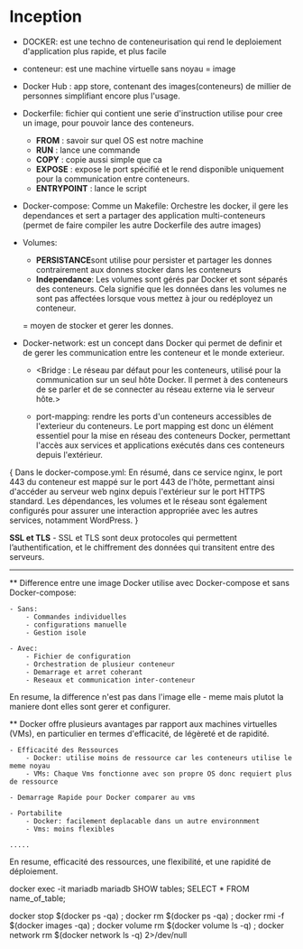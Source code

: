 # Inception

- DOCKER: est une techno de conteneurisation qui rend le deploiement d'application plus rapide, et plus facile

- conteneur: est une machine virtuelle sans noyau = image

- Docker Hub : app store, contenant des images(conteneurs) de millier de personnes simplifiant encore plus l'usage.

- Dockerfile: fichier qui contient une serie d'instruction utilise pour cree un image, pour pouvoir lance des conteneurs.
    - **FROM** : savoir sur quel OS est notre machine
    - **RUN** : lance une commande
    - **COPY** : copie aussi simple que ca
    - **EXPOSE** : expose le port spécifié et le rend disponible uniquement pour la communication entre conteneurs. 
    - **ENTRYPOINT** : lance le script

- Docker-compose: Comme un Makefile: Orchestre les docker, il gere les dependances et sert a partager des application multi-conteneurs
(permet de faire compiler les autre Dockerfile des autre images)

- Volumes: 
    - **PERSISTANCE**sont utilise pour persister et partager les donnes contrairement aux donnes stocker dans les conteneurs
    - **Independance**: Les volumes sont gérés par Docker et sont séparés des conteneurs. Cela signifie que les données dans les volumes ne sont pas affectées lorsque vous mettez à jour ou redéployez un conteneur.

    = moyen de stocker et gerer les donnes.

- Docker-network: est un concept dans Docker qui permet de definir et de gerer les communication entre les conteneur et le monde exterieur.
    - <Bridge : Le réseau par défaut pour les conteneurs, utilisé pour la communication sur un seul hôte Docker. Il permet à des conteneurs de se parler et de se connecter au réseau externe via le serveur hôte.>
    
    - port-mapping: rendre les ports d'un conteneurs accessibles de l'exterieur du conteneurs.
    Le port mapping est donc un élément essentiel pour la mise en réseau des conteneurs Docker, permettant l'accès aux services et applications exécutés dans ces conteneurs depuis l'extérieur.

{
    Dans le docker-compose.yml: En résumé, dans ce service nginx, le port 443 du conteneur est mappé sur le port 443 de l'hôte, permettant ainsi d'accéder au serveur web nginx depuis l'extérieur sur le port HTTPS standard. Les dépendances, les volumes et le réseau sont également configurés pour assurer une interaction appropriée avec les autres services, notamment WordPress.
}

**SSL et TLS**
    - SSL et TLS sont deux protocoles qui permettent l’authentification, et le chiffrement des données qui transitent entre des serveurs.


------------------------------------------------------

** Difference entre une image Docker utilise avec Docker-compose et sans Docker-compose:

    - Sans:
        - Commandes individuelles
        - configurations manuelle
        - Gestion isole

    - Avec:
        - Fichier de configuration
        - Orchestration de plusieur conteneur
        - Demarrage et arret coherant
        - Reseaux et communication inter-conteneur

En resume, la difference n'est pas dans l'image elle - meme mais plutot la maniere dont elles sont gerer et configurer.

** Docker offre plusieurs avantages par rapport aux machines virtuelles (VMs), en particulier en termes d'efficacité, de légèreté et de rapidité. 

    - Efficacité des Ressources
        - Docker: utilise moins de ressource car les conteneurs utilise le meme noyau
        - VMs: Chaque Vms fonctionne avec son propre OS donc requiert plus de ressource

    - Demarrage Rapide pour Docker comparer au vms

    - Portabilite
        - Docker: facilement deplacable dans un autre environnment 
        - Vms: moins flexibles

    .....

En resume,  efficacité des ressources, une flexibilité, et une rapidité de déploiement.

docker exec -it mariadb mariadb
SHOW tables;
SELECT * FROM name_of_table;

docker stop $(docker ps -qa) ; docker rm $(docker ps -qa) ; docker rmi -f $(docker images -qa) ; docker volume rm $(docker volume ls -q) ; docker network rm $(docker network ls -q) 2>/dev/null
